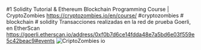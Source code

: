 #1 Solidity Tutorial & Ethereum Blockchain Programming Course | CryptoZombies https://cryptozombies.io/en/course/ #cryptozombies # blockchain # solidity 
Transacciones realizadas en la red de prueba Goerli, en EtherScan https://goerli.etherscan.io/address/0xf0b7d6ce14fdda48e7a5bd6e03f559e5c42beac9#events
![CriptoZombies io](https://user-images.githubusercontent.com/42863568/197650720-9bc6bcbd-019e-4b4b-9497-78dc6cec3df7.jpg)
